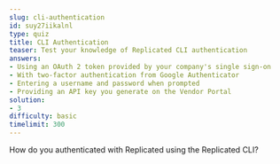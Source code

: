 ```yaml
---
slug: cli-authentication
id: suy27iikalnl
type: quiz
title: CLI Authentication
teaser: Test your knowledge of Replicated CLI authentication
answers:
- Using an OAuth 2 token provided by your company's single sign-on
- With two-factor authentication from Google Authenticator
- Entering a username and password when prompted
- Providing an API key you generate on the Vendor Portal
solution:
- 3
difficulty: basic
timelimit: 300
---
```

How do you authenticated with Replicated using the Replicated CLI?
